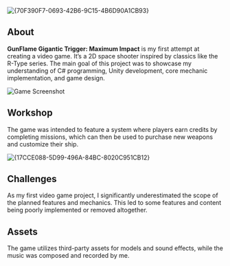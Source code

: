 ![{70F390F7-0693-42B6-9C15-4B6D90A1CB93}](https://github.com/user-attachments/assets/4cb40131-e107-46c1-a007-3c2bbb8c3d31)


## About

**GunFlame Gigantic Trigger: Maximum Impact** is my first attempt at creating a video game. It’s a 2D space shooter inspired by classics like the R-Type series. The main goal of this project was to showcase my understanding of C# programming, Unity development, core mechanic implementation, and game design.

![Game Screenshot](https://github.com/user-attachments/assets/34e20fc8-480a-464e-853e-e99480153507)

## Workshop

The game was intended to feature a system where players earn credits by completing missions, which can then be used to purchase new weapons and customize their ship.

![{17CCE088-5D99-496A-84BC-8020C951CB12}](https://github.com/user-attachments/assets/7eeff141-57b9-4fe2-8354-f119e8989b30)

## Challenges

As my first video game project, I significantly underestimated the scope of the planned features and mechanics. This led to some features and content being poorly implemented or removed altogether.

## Assets

The game utilizes third-party assets for models and sound effects, while the music was composed and recorded by me.



